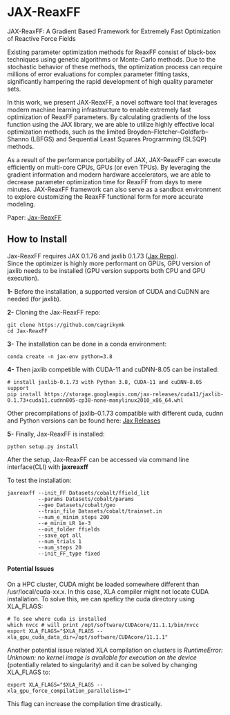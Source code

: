 # JAX-ReaxFF
JAX-ReaxFF: A Gradient Based Framework for Extremely Fast Optimization of Reactive Force Fields

Existing parameter optimization methods for ReaxFF consist of black-box techniques using genetic algorithms or Monte-Carlo methods. Due to the stochastic behavior of these methods, the optimization process can require millions of error evaluations for complex parameter fitting tasks, significantly hampering the rapid development of high quality parameter sets. 

In this work, we present JAX-ReaxFF, a novel software tool that leverages modern machine learning infrastructure to enable extremely fast optimization of ReaxFF parameters. By calculating gradients of the loss function using the JAX library, we are able to utilize highly effective local optimization methods, such as the limited Broyden–Fletcher–Goldfarb–Shanno (LBFGS) and Sequential Least Squares Programming (SLSQP) methods. 

As a result of the performance portability of JAX, JAX-ReaxFF can execute efficiently on multi-core CPUs, GPUs (or even TPUs). By leveraging the gradient information and modern hardware accelerators, we are able to decrease parameter optimization time for ReaxFF from days to mere minutes. JAX-ReaxFF framework can also serve as a sandbox environment to explore customizing the ReaxFF functional form for more accurate modeling.

Paper: [Jax-ReaxFF](https://chemrxiv.org/engage/chemrxiv/article-details/61cecad57284d03c89fe39da)


## How to Install
Jax-ReaxFF requires JAX 0.1.76 and jaxlib 0.1.73 ([Jax Repo](https://github.com/google/jax)). <br>
Since the optimizer is highly more performant on GPUs, GPU version of jaxlib needs to be installed (GPU version supports both CPU and GPU execution). <br>

**1-** Before the installation, a supported version of CUDA and CuDNN are needed (for jaxlib). <br>

**2-** Cloning the Jax-ReaxFF repo:
```
git clone https://github.com/cagrikymk
cd Jax-ReaxFF
```

**3-** The installation can be done in a conda environment:
```
conda create -n jax-env python=3.8
```
**4-** Then jaxlib competible with CUDA-11 and cuDNN-8.05 can be installed:
```
# install jaxlib-0.1.73 with Python 3.8, CUDA-11 and cuDNN-8.05 support
pip install https://storage.googleapis.com/jax-releases/cuda11/jaxlib-0.1.73+cuda11.cudnn805-cp38-none-manylinux2010_x86_64.whl
```
Other precompilations of jaxlib-0.1.73 compatible with different cuda, cudnn and Python versions can be found here: [Jax Releases](https://storage.googleapis.com/jax-releases/jax_releases.html) <br>

**5-** Finally, Jax-ReaxFF is installed:
```
python setup.py install
```
After the setup, Jax-ReaxFF can be accessed via command line interface(CLI) with **jaxreaxff**

To test the installation:
```
jaxreaxff --init_FF Datasets/cobalt/ffield_lit
		  --params Datasets/cobalt/params 
          --geo Datasets/cobalt/geo 
          --train_file Datasets/cobalt/trainset.in 
          --num_e_minim_steps 200 
          --e_minim_LR 1e-3 
          --out_folder ffields 
          --save_opt all 
          --num_trials 1 
          --num_steps 20
          --init_FF_type fixed
```
#### Potential Issues

On a HPC cluster, CUDA might be loaded somewhere different than /usr/local/cuda-xx.x. In this case, XLA compiler might not locate CUDA installation. 
To solve this, we can speficy the cuda directory using XLA_FLAGS:
```
# To see where cuda is installed
which nvcc # will print /opt/software/CUDAcore/11.1.1/bin/nvcc
export XLA_FLAGS="$XLA_FLAGS --xla_gpu_cuda_data_dir=/opt/software/CUDAcore/11.1.1"
```

Another potential issue related XLA compilation on clusters is *RuntimeError: Unknown: no kernel image is available for execution on the device* (potentially related to singularity)
and it can be solved by changing XLA_FLAGS to:

```
export XLA_FLAGS="$XLA_FLAGS --xla_gpu_force_compilation_parallelism=1"
```
This flag can increase the compilation time drastically.

